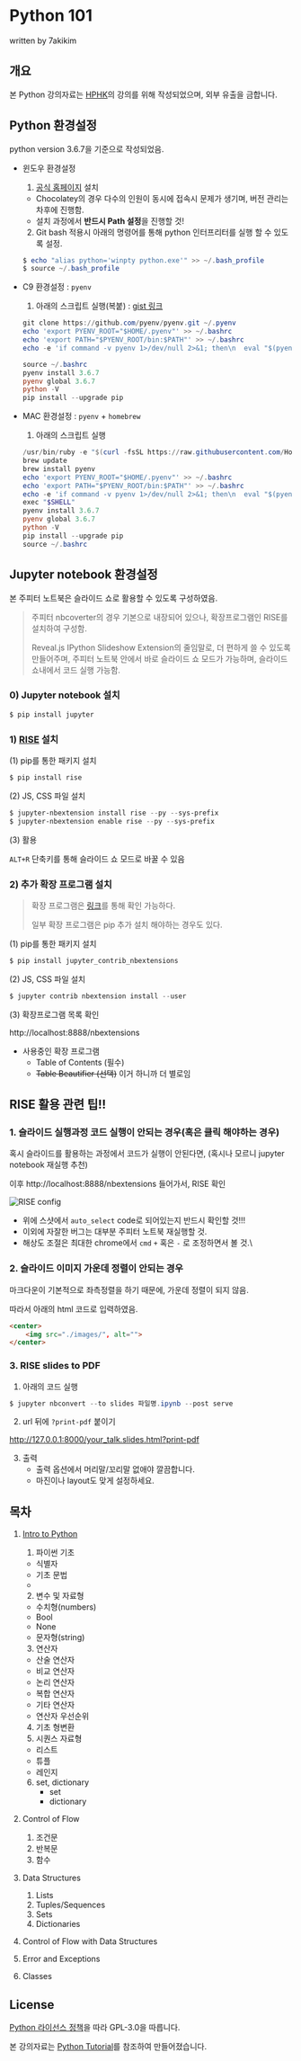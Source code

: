 # Python 101 

written by 7akikim

## 개요

본 Python 강의자료는 [HPHK](https://hphk.io)의 강의를 위해 작성되었으며, 외부 유출을 금합니다. 

## Python 환경설정

python version 3.6.7을 기준으로 작성되었음. 

* 윈도우 환경설정 
  1) [공식 홈페이지](https://www.python.org/downloads/release/python-367/) 설치

  * Chocolatey의 경우 다수의 인원이 동시에 접속시 문제가 생기며, 버전 관리는 차후에 진행함.
  * 설치 과정에서 **반드시 Path 설정**을 진행할 것!

  2) Git bash 적용시 아래의 명령어를 통해 python 인터프리터를 실행 할 수 있도록 설정.

  ```powershell
  $ echo "alias python='winpty python.exe'" >> ~/.bash_profile
  $ source ~/.bash_profile
  ```

* C9 환경설정 :  `pyenv`

  1) 아래의 스크립트 실행(복붙) : [gist 링크](https://zzu.li/c9)

  ```powershell
  git clone https://github.com/pyenv/pyenv.git ~/.pyenv
  echo 'export PYENV_ROOT="$HOME/.pyenv"' >> ~/.bashrc
  echo 'export PATH="$PYENV_ROOT/bin:$PATH"' >> ~/.bashrc
  echo -e 'if command -v pyenv 1>/dev/null 2>&1; then\n  eval "$(pyenv init -)"\nfi' >> ~/.bashrc
  
  source ~/.bashrc
  pyenv install 3.6.7
  pyenv global 3.6.7
  python -V
  pip install --upgrade pip
  ```

* MAC 환경설정 : `pyenv` + `homebrew` 

  1) 아래의 스크립트 실행

  ```powershell
  /usr/bin/ruby -e "$(curl -fsSL https://raw.githubusercontent.com/Homebrew/install/master/install)"
  brew update
  brew install pyenv
  echo 'export PYENV_ROOT="$HOME/.pyenv"' >> ~/.bashrc
  echo 'export PATH="$PYENV_ROOT/bin:$PATH"' >> ~/.bashrc
  echo -e 'if command -v pyenv 1>/dev/null 2>&1; then\n  eval "$(pyenv init -)"\nfi' >> 
  exec "$SHELL"
  pyenv install 3.6.7
  pyenv global 3.6.7
  python -V
  pip install --upgrade pip
  source ~/.bashrc
  ```


## Jupyter notebook 환경설정

본 주피터 노트북은 슬라이드 쇼로 활용할 수 있도록 구성하였음. 

> 주피터 nbcoverter의 경우 기본으로 내장되어 있으나, 확장프로그램인 RISE를 설치하여 구성함. 
>
> Reveal.js IPython Slideshow Extension의 줄임말로, 더 편하게 쓸 수 있도록 만들어주며, 주피터 노트북 안에서 바로 슬라이드 쇼 모드가 가능하며, 슬라이드 쇼내에서 코드 실행 가능함.

### 0) Jupyter notebook 설치

```powershell
$ pip install jupyter
```

### 1) [RISE](https://github.com/damianavila/RISE) 설치

(1) pip를 통한 패키지 설치

```powershell
$ pip install rise
```

(2) JS, CSS 파일 설치 

```powershell
$ jupyter-nbextension install rise --py --sys-prefix
$ jupyter-nbextension enable rise --py --sys-prefix
```

(3) 활용

`ALT+R` 단축키를 통해 슬라이드 쇼 모드로 바꿀 수 있음

### 2) 추가 확장 프로그램 설치

> 확장 프로그램은 [링크](https://jupyter-contrib-nbextensions.readthedocs.io/en/latest/index.html)를 통해 확인 가능하다. 
>
> 일부 확장 프로그램은 pip 추가 설치 해야하는 경우도 있다.

(1) pip를 통한 패키지 설치

```powershell
$ pip install jupyter_contrib_nbextensions
```

(2) JS, CSS 파일 설치

```powershell
$ jupyter contrib nbextension install --user
```

(3) 확장프로그램 목록 확인

http://localhost:8888/nbextensions

* 사용중인 확장 프로그램
  * Table of Contents (필수)
  * ~~Table Beautifier (선택)~~ 이거 하니까 더 별로임



## RISE 활용 관련 팁!!

### 1. 슬라이드 실행과정 코드 실행이 안되는 경우(혹은 클릭 해야하는 경우)

혹시 슬라이드를 활용하는 과정에서 코드가 실행이 안된다면, (혹시나 모르니 jupyter notebook 재실행 추천)

이후 http://localhost:8888/nbextensions 들어가서, RISE 확인

![RISE config](./images/00/RISE_config.png)

* 위에 스샷에서 `auto_select` code로 되어있는지 반드시 확인할 것!!! 
* 이외에 자잘한 버그는 대부분 주피터 노트북 재실행할 것.
* 해상도 조절은 최대한 chrome에서 `cmd` `+` 혹은 `-` 로 조정하면서 볼 것.\

### 2. 슬라이드 이미지 가운데 정렬이 안되는 경우

마크다운이 기본적으로 좌측정렬을 하기 때문에, 가운데 정렬이 되지 않음. 

따라서 아래의 html 코드로 입력하였음. 

```html
<center>
    <img src="./images/", alt="">
</center>
```

### 3. RISE slides to PDF

1. 아래의 코드 실행

```powershell
$ jupyter nbconvert --to slides 파일명.ipynb --post serve
```

2. url 뒤에 `?print-pdf` 붙이기

http://127.0.0.1:8000/your_talk.slides.html?print-pdf

3. 출력
   * 출력 옵션에서 머리말/꼬리말 없애야 깔끔합니다. 
   * 마진이나 layout도 맞게 설정하세요.
## 목차

1. [Intro to Python](./01_Python_intro.ipynb)

   1. 파이썬 기초

     * 식별자
     * 기초 문법
     * 
   2. 변수 및 자료형 

     * 수치형(numbers)
     * Bool
     * None
     * 문자형(string)
   3. 연산자

     * 산술 연산자
     * 비교 연산자
     * 논리 연산자
     * 복합 연산자
     * 기타 연산자
     * 연산자 우선순위
   4. 기초 형변환
   5. 시퀀스 자료형
     * 리스트
     * 튜플
     * 레인지
   6. set, dictionary
      * set
      * dictionary

2. Control of Flow

   1. 조건문 
   2. 반복문
   3. 함수

3. Data Structures 

   1. Lists
   2. Tuples/Sequences
   3. Sets
   4. Dictionaries

4. Control of Flow with Data Structures

5. Error and Exceptions

6. Classes

## License

[Python 라이선스 정책](https://docs.python.org/3/license.html)을 따라 GPL-3.0을 따릅니다. 

본 강의자료는 [Python Tutorial](https://docs.python.org/3.6/tutorial/index.html)를 참조하여 만들어졌습니다.
